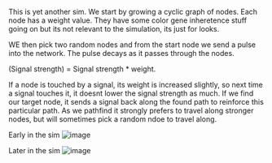 This is yet another sim. We start by growing a cyclic graph of nodes. Each node has a weight value. They have some color gene inheretence stuff going on but its not relevant to the simulation, its just for looks. 

WE then pick two random nodes and from the start node we send a pulse into the network. The pulse decays as it passes through the nodes.

(Signal strength) = Signal strength * weight. 

If a node is touched by a signal, its weight is increased slightly, so next time a signal touches it, it doesnt lower the signal strength as much. If we find our target node, it sends a signal back along the found path to reinforce this particular path. 
As we pathfind it strongly prefers to travel along stronger nodes, but will sometimes pick a random ndoe to travel along. 

Early in the sim
![image](https://github.com/user-attachments/assets/1b75893d-1d1d-46a5-9a7a-34d05719ca02)


Later in the sim
![image](https://github.com/user-attachments/assets/0490d77e-2702-44e9-b77b-1e27cd380074)

